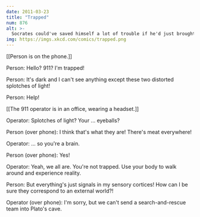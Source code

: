 ```yaml
---
date: 2011-03-23
title: "Trapped"
num: 876
alt: >-
  Socrates could've saved himself a lot of trouble if he'd just brought a flashlight, tranquilizer gun, and a bunch of rescue harnesses.
img: https://imgs.xkcd.com/comics/trapped.png
---
```

[[Person is on the phone.]]

Person: Hello? 911? I'm trapped!

Person: It's dark and I can't see anything except these two distorted splotches of light!

Person: Help!

[[The 911 operator is in an office, wearing a headset.]]

Operator: Splotches of light? Your ... eyeballs?

Person (over phone): I think that's what they are! There's meat everywhere!

Operator: ... so you're a brain.

Person (over phone): Yes!

Operator: Yeah, we all are. You're not trapped. Use your body to walk around and experience reality.

Person: But everything's just signals in my sensory cortices! How can I be sure they correspond to an external world?!

Operator (over phone): I'm sorry, but we can't send a search-and-rescue team into Plato's cave.

